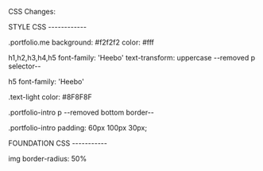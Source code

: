 CSS Changes:

STYLE CSS ------------

.portfolio.me
 background: #f2f2f2
 color: #fff

h1,h2,h3,h4,h5 
 font-family: 'Heebo'
 text-transform: uppercase
 --removed p selector--

h5
 font-family: 'Heebo'

.text-light
 color: #8F8F8F

.portfolio-intro p
 --removed bottom border--

.portfolio-intro
  padding: 60px 100px 30px;


FOUNDATION CSS -----------

img
 border-radius: 50%










